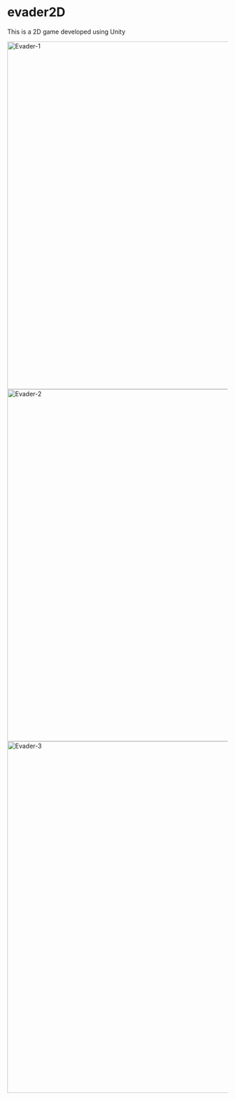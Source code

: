 # evader2D
This is a 2D game developed using Unity

<img width="793" alt="Evader-1" src="https://github.com/glenda1015/evader2D/assets/85639833/b25b7d4f-d617-4e8b-bd35-0eaed262e2bd">
<img width="803" alt="Evader-2" src="https://github.com/glenda1015/evader2D/assets/85639833/a51d4616-e227-4cff-88b2-31e4c2d33afd">
<img width="802" alt="Evader-3" src="https://github.com/glenda1015/evader2D/assets/85639833/ac243b14-483a-4b70-97f0-c17d3b4a32d0">
